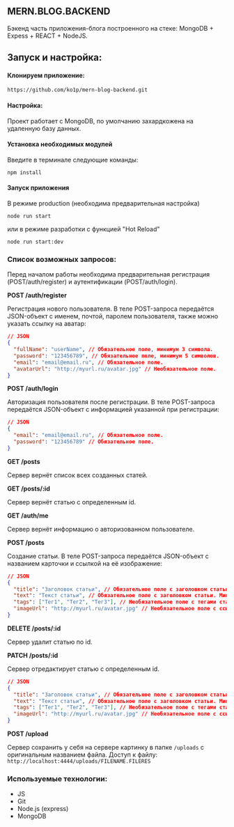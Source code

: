 ## MERN.BLOG.BACKEND

Бэкенд часть приложения-блога построенного на стеке: MongoDB + Expess + REACT + NodeJS.

## Запуск и настройка:

#### Клонируем приложение:

    https://github.com/ko1p/mern-blog-backend.git

#### Настройка:

Проект работает с MongoDB, по умолчанию захардкожена на удаленную базу данных.

#### Установка необходимых модулей

Введите в терминале следующие команды:

    npm install

#### Запуск приложения

В режиме production (необходима предварительная настройка)

    node run start

или в режиме разработки с функцией "Hot Reload"

    node run start:dev

### Список возможных запросов:

Перед началом работы необходима предварительная регистрация (POST/auth/register) и аутентификации (POST/auth/login).

**POST /auth/register**

Регистрация нового пользователя. В теле POST-запроса передаётся JSON-объект с именем, почтой, паролем пользователя, также можно указать ссылку на аватар:

```json
// JSON
{
  "fullName": "userName", // Обязательное поле, минимум 3 символа.
  "password": "123456789", // Обязательное поле, минимум 5 символов.
  "email": "email@email.ru", // Обязательное поле.
  "avatarUrl": "http://myurl.ru/avatar.jpg" // Необязательное поле.
}
```

**POST /auth/login**

Авторизация пользователя после регистрации. В теле POST-запроса передаётся JSON-объект с информацией указанной при регистрации:

```json
// JSON
{
  "email": "email@email.ru", // Обязательное поле.
  "password": "123456789" // Обязательное поле.
}
```

**GET /posts**

Сервер вернёт список всех созданных статей.

**GET /posts/:id**

Сервер вернёт статью с определенным id.

**GET /auth/me**

Сервер вернёт информацию о авторизованном пользователе.

**POST /posts**

Создание статьи. В теле POST-запроса передаётся JSON-объект с названием карточки и ссылкой на её изображение:

```json
// JSON
{
  "title": "Заголовок статьи", // Обязательное поле с заголовком статьи. Минимум 3 строчных символа.
  "text": "Текст статьи", // Обязательное поле с заголовком статьи. Минимум 3 строчных символа.
  "tags": ["Тег1", "Тег2", "Тег3"], // Необязательное поле с тегами статьи, в виде массива строк.
  "imageUrl": "http://myurl.ru/avatar.jpg" // Необязательное поле c ссылокой на картинку статьи.
}
```

**DELETE /posts/:id**

Сервер удалит статью по id.

**PATCH /posts/:id**

Сервер отредактирует статью с определенным id.

```json
// JSON
{
  "title": "Заголовок статьи", // Обязательное поле с заголовком статьи. Минимум 3 строчных символа.
  "text": "Текст статьи", // Обязательное поле с заголовком статьи. Минимум 3 строчных символа.
  "tags": ["Тег1", "Тег2", "Тег3"], // Необязательное поле с тегами статьи, в виде массива строк.
  "imageUrl": "http://myurl.ru/avatar.jpg" // Необязательное поле c ссылокой на картинку статьи.
}
```

**POST /upload**

Сервер сохранить у себя на сервере картинку в папке `/uploads` c оригинальным названием файла.
Доступ к файлу: `http://localhost:4444/uploads/FILENAME.FILERES`

### Используемые технологии:

- JS
- Git
- Node.js (express)
- MongoDB
